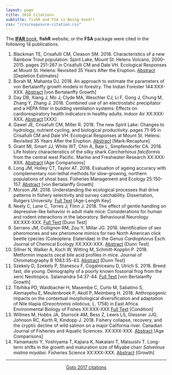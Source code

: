 ```yaml
---
layout: page
title: 2018 Citations
subtitle: fishR and FSA is Being Used!!
css: "/css/exposure-citation.css"
---
```


The [**IFAR** book](http://derekogle.com/IFAR/), **fishR** website, or the **FSA** package were cited in the following <span id="contact-div">14</span> publications.

1. Blackman TE, Crisafulli CM, Cleason SM. 2018. Characteristics of a new Rainbow Trout population: Spirit Lake, Mount St. Helens Volcano, 2000–2015. pages 251-267 in Crisafulli CM and Dale VH. Ecological Responses at Mount St. Helens: Revisited 35 Years After the Eruption. [Abstract](https://link.springer.com/chapter/10.1007/978-1-4939-7451-1_14) [Depletion Estimates]
1. Borah M, Mahanta DJ. 2018. An approach to estimate the parameters of von Bertalanffy growth models in forestry. The Indian Forester 144:XXX-XXX. [Abstract](http://www.indianforester.co.in/index.php/indianforester/article/view/121305) [von Bertalanffy Growth]
1. Day DB, Xiang J, Mo J, Clyde MA, Weschler CJ, Li F, Gong J, Chung M, Zhang Y, Zhang J. 2018. Combined use of an electrostatic precipitator and a HEPA filter in building ventilation systems: Effects on cardiorespiratory health indicators in healthy adults. Indoor Air XX:XXX-XXX. [Abstract](http://onlinelibrary.wiley.com/doi/10.1111/ina.12447/full) [XXX]
1. Gawel JE, Crisafulli CM, Miller R. 2018. The new Spirit Lake: Changes to hydrology, nutrient cycling, and biological productivity. pages 71-95 in Crisafulli CM and Dale VH. Ecological Responses at Mount St. Helens: Revisited 35 Years After the Eruption. [Abstract](https://link.springer.com/chapter/10.1007/978-1-4939-7451-1_4) [Mark-Recapture]
1. Grant MI, Smart JJ, White WT, Chin A, Baje L, Simpfendorfer CA. 2018. Life history characteristics of the silky shark *Carcharhinus falciformis* from the central west Pacific. Marine and Freshwater Research XX:XXX-XXX. [Abstract](http://www.publish.csiro.au/MF/MF17163) [Age Comparisons]
1. Long JM, Holley CT, Taylor AT. 2018. Evaluation of ageing accuracy with complementary non-lethal methods for slow-growing, northern populations of shoal bass. Fisheries Management and Ecology 25:150-157. [Abstract](http://onlinelibrary.wiley.com/doi/10.1111/fme.12274/full) [von Bertalanffy Growth]
1. Morson JM. 2018. Understanding the ecological processes that drive patterns in fishery selectivity and survey catchability. Dissertation, Rutgers University. [Full Text](http://scholar.google.com/scholar_url?url=https://rucore.libraries.rutgers.edu/rutgers-lib/56061/PDF/1/&hl=en&sa=X&scisig=AAGBfm3oPizfJa5iIEZHcrzzNZgYhkG9Zg&nossl=1&oi=scholaralrt) [Age-Length Key]
1. Neely C, Lane C, Torres J, Flinn J. 2018. The effect of gentle handling on depressive-like behavior in adult male mice: Considerations for human and rodent interactions in the laboratory. Behavioural Neurology XX:XXX-XXX. [Full Text](http://scholar.google.com/scholar_url?url=http://downloads.hindawi.com/journals/bn/2018/2976014.pdf&hl=en&sa=X&scisig=AAGBfm3Pl5r_LR-W3gzkU0QCykj0RCOEWA&nossl=1&oi=scholaralrt) [Dunn Test]
1. Serrano JM, Collignon RM, Zou Y, Millar JG. 2018. Identification of sex pheromones and sex pheromone mimics for two North American click beetle cpecies (Coleoptera: Elateridae) in the Genus *Cardiophorus* Esch. Journal of Chemical Ecology XX:XXX-XXX. [Abstract](https://link.springer.com/article/10.1007/s10886-018-0940-6) [Dunn Test]
1. Sillner N, Walker A, Koch W, Witting M, Schmitt-Kopplin P. 2018. Metformin impacts cecal bile acid profiles in mice. Journal of Chromatography B 1083:35-43. [Abstract](https://www.sciencedirect.com/science/article/pii/S1570023218300795) [Dunn Test]
1. Szekely D, Szekely P, Stanescu F, Cogalniceanu D, Ulrich S. 2018. Breed fast, die young: Demography of a poorly known fossorial frog from the xeric Neotropics. Salamandra 54:37-44. [Full Text](https://www.researchgate.net/profile/Florina_Stanescu/publication/320779366_Breed_fast_die_young_Demography_of_a_poorly_known_fossorial_frog_from_the_xeric_Neotropics/links/5a85c642aca272017e564ce2/Breed-fast-die-young-Demography-of-a-poorly-known-fossorial-frog-from-the-xeric-Neotropics.pdf) [von Bertalanffy Growth]
1. Tibihika PD, Waidbacher H, Masembe C, Curto M, Sabatino S, Alemayehu E, Meulenbroek P, Akoll P, Meimberg H. 2018. Anthropogenic impacts on the contextual morphological diversification and adaptation of Nile tilapia (*Oreochromis niloticus*, L. 1758) in East Africa. Environmental Biology of Fishes XX:XXX-XXX [Full Text](https://link.springer.com/article/10.1007/s10641-017-0704-0) [Condition]
1. Willmes M, Hobbs JA, Sturrock AM, Bess Z, Lewis LS, Glessner JJG, Johnson RC, Kurth R, Kindopp J. 2018. Fishery collapse, recovery, and the cryptic decline of wild salmon on a major California river. Canadian Journal of Fisheries and Aquatic Sciences. XX:XXX-XXX. [Abstract](http://www.nrcresearchpress.com/doi/abs/10.1139/cjfas-2017-0273#.Wl5BqnlG3uM) [Age Comparisons]
1. Yamamaoto Y, Yoshiyama T, Kajiara K, Nakatani T, Matsuishi T. Long-term shifts in the growth and maturation size of Miyabe charr *Salvelinus malma miyabei*. Fisheries Science XX:XXX-XXX. [Abstract](https://link.springer.com/article/10.1007/s12562-018-1186-5) [Growth]

-----
<p style="text-align: center;"><a href="exposure-citations17.html">Goto 2017 citations</a></p>
